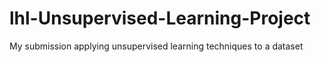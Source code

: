 # lhl-Unsupervised-Learning-Project
My submission applying unsupervised learning techniques to a dataset
